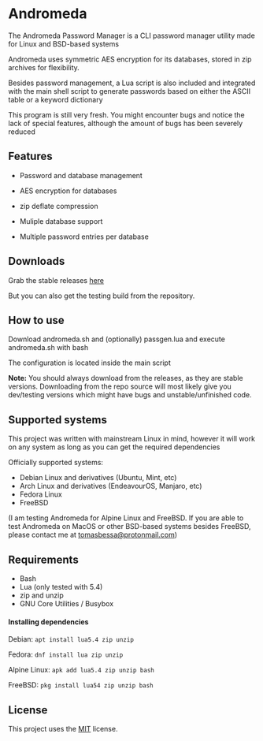 Andromeda
====
The Andromeda Password Manager is a CLI password manager utility made for Linux and BSD-based systems

Andromeda uses symmetric AES encryption for its databases, stored in zip archives for flexibility.

Besides password management, a Lua script is also included and integrated with the main shell script to generate passwords based on either the ASCII table or a keyword dictionary

This program is still very fresh. You might encounter bugs and notice the lack of special features, although the amount of bugs has been severely reduced 

Features
--------
* Password and database management

* AES encryption for databases

* zip deflate compression

* Muliple database support

* Multiple password entries per database

Downloads
---------
Grab the stable releases [here](https://github.com/spacebanana420/Andromeda/releases)

But you can also get the testing build from the repository.

How to use
----------
Download andromeda.sh and (optionally) passgen.lua and execute andromeda.sh with bash

The configuration is located inside the main script

**Note:** You should always download from the releases, as they are stable versions. Downloading from the repo source will most likely give you dev/testing versions which might have bugs and unstable/unfinished code.

Supported systems
----------
This project was written with mainstream Linux in mind, however it will work on any system as long as you can get the required dependencies

Officially supported systems:
* Debian Linux and derivatives (Ubuntu, Mint, etc)
* Arch Linux and derivatives (EndeavourOS, Manjaro, etc)
* Fedora Linux
* FreeBSD

(I am testing Andromeda for Alpine Linux and FreeBSD. If you are able to test Andromeda on MacOS or other BSD-based systems besides FreeBSD, please contact me at tomasbessa@protonmail.com)

Requirements
----------------------
* Bash
* Lua (only tested with 5.4)
* zip and unzip
* GNU Core Utilities / Busybox

#### Installing dependencies
Debian: ``` apt install lua5.4 zip unzip ```

Fedora: ``` dnf install lua zip unzip ```

Alpine Linux: ``` apk add lua5.4 zip unzip bash ```

FreeBSD: ``` pkg install lua54 zip unzip bash ```

License
-------
This project uses the [MIT](./license.md) license.
